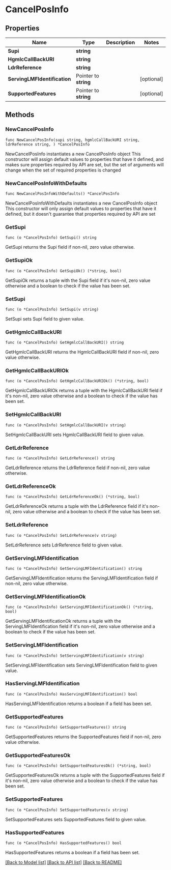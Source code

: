 # CancelPosInfo

## Properties

Name | Type | Description | Notes
------------ | ------------- | ------------- | -------------
**Supi** | **string** |  | 
**HgmlcCallBackURI** | **string** |  | 
**LdrReference** | **string** |  | 
**ServingLMFIdentification** | Pointer to **string** |  | [optional] 
**SupportedFeatures** | Pointer to **string** |  | [optional] 

## Methods

### NewCancelPosInfo

`func NewCancelPosInfo(supi string, hgmlcCallBackURI string, ldrReference string, ) *CancelPosInfo`

NewCancelPosInfo instantiates a new CancelPosInfo object
This constructor will assign default values to properties that have it defined,
and makes sure properties required by API are set, but the set of arguments
will change when the set of required properties is changed

### NewCancelPosInfoWithDefaults

`func NewCancelPosInfoWithDefaults() *CancelPosInfo`

NewCancelPosInfoWithDefaults instantiates a new CancelPosInfo object
This constructor will only assign default values to properties that have it defined,
but it doesn't guarantee that properties required by API are set

### GetSupi

`func (o *CancelPosInfo) GetSupi() string`

GetSupi returns the Supi field if non-nil, zero value otherwise.

### GetSupiOk

`func (o *CancelPosInfo) GetSupiOk() (*string, bool)`

GetSupiOk returns a tuple with the Supi field if it's non-nil, zero value otherwise
and a boolean to check if the value has been set.

### SetSupi

`func (o *CancelPosInfo) SetSupi(v string)`

SetSupi sets Supi field to given value.


### GetHgmlcCallBackURI

`func (o *CancelPosInfo) GetHgmlcCallBackURI() string`

GetHgmlcCallBackURI returns the HgmlcCallBackURI field if non-nil, zero value otherwise.

### GetHgmlcCallBackURIOk

`func (o *CancelPosInfo) GetHgmlcCallBackURIOk() (*string, bool)`

GetHgmlcCallBackURIOk returns a tuple with the HgmlcCallBackURI field if it's non-nil, zero value otherwise
and a boolean to check if the value has been set.

### SetHgmlcCallBackURI

`func (o *CancelPosInfo) SetHgmlcCallBackURI(v string)`

SetHgmlcCallBackURI sets HgmlcCallBackURI field to given value.


### GetLdrReference

`func (o *CancelPosInfo) GetLdrReference() string`

GetLdrReference returns the LdrReference field if non-nil, zero value otherwise.

### GetLdrReferenceOk

`func (o *CancelPosInfo) GetLdrReferenceOk() (*string, bool)`

GetLdrReferenceOk returns a tuple with the LdrReference field if it's non-nil, zero value otherwise
and a boolean to check if the value has been set.

### SetLdrReference

`func (o *CancelPosInfo) SetLdrReference(v string)`

SetLdrReference sets LdrReference field to given value.


### GetServingLMFIdentification

`func (o *CancelPosInfo) GetServingLMFIdentification() string`

GetServingLMFIdentification returns the ServingLMFIdentification field if non-nil, zero value otherwise.

### GetServingLMFIdentificationOk

`func (o *CancelPosInfo) GetServingLMFIdentificationOk() (*string, bool)`

GetServingLMFIdentificationOk returns a tuple with the ServingLMFIdentification field if it's non-nil, zero value otherwise
and a boolean to check if the value has been set.

### SetServingLMFIdentification

`func (o *CancelPosInfo) SetServingLMFIdentification(v string)`

SetServingLMFIdentification sets ServingLMFIdentification field to given value.

### HasServingLMFIdentification

`func (o *CancelPosInfo) HasServingLMFIdentification() bool`

HasServingLMFIdentification returns a boolean if a field has been set.

### GetSupportedFeatures

`func (o *CancelPosInfo) GetSupportedFeatures() string`

GetSupportedFeatures returns the SupportedFeatures field if non-nil, zero value otherwise.

### GetSupportedFeaturesOk

`func (o *CancelPosInfo) GetSupportedFeaturesOk() (*string, bool)`

GetSupportedFeaturesOk returns a tuple with the SupportedFeatures field if it's non-nil, zero value otherwise
and a boolean to check if the value has been set.

### SetSupportedFeatures

`func (o *CancelPosInfo) SetSupportedFeatures(v string)`

SetSupportedFeatures sets SupportedFeatures field to given value.

### HasSupportedFeatures

`func (o *CancelPosInfo) HasSupportedFeatures() bool`

HasSupportedFeatures returns a boolean if a field has been set.


[[Back to Model list]](../README.md#documentation-for-models) [[Back to API list]](../README.md#documentation-for-api-endpoints) [[Back to README]](../README.md)


